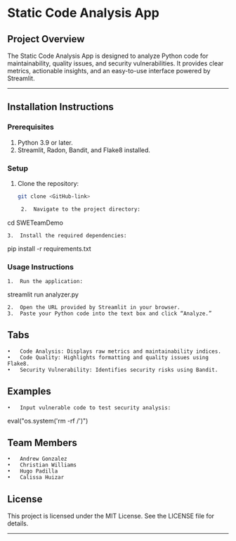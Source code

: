 
# Static Code Analysis App

## Project Overview
The Static Code Analysis App is designed to analyze Python code for maintainability, quality issues, and security vulnerabilities. It provides clear metrics, actionable insights, and an easy-to-use interface powered by Streamlit.

---

## Installation Instructions

### Prerequisites
1. Python 3.9 or later.
2. Streamlit, Radon, Bandit, and Flake8 installed.

### Setup
1. Clone the repository:
   ```bash
   git clone <GitHub-link>

	2.	Navigate to the project directory:

cd SWETeamDemo


	3.	Install the required dependencies:

pip install -r requirements.txt

### Usage Instructions

	1.	Run the application:

streamlit run analyzer.py


	2.	Open the URL provided by Streamlit in your browser.
	3.	Paste your Python code into the text box and click “Analyze.”

## Tabs

	•	Code Analysis: Displays raw metrics and maintainability indices.
	•	Code Quality: Highlights formatting and quality issues using Flake8.
	•	Security Vulnerability: Identifies security risks using Bandit.

## Examples

	•	Input vulnerable code to test security analysis:

eval("os.system('rm -rf /')")

## Team Members

	•	Andrew Gonzalez
	•	Christian Williams
	•	Hugo Padilla
	•	Calissa Huizar

## License

This project is licensed under the MIT License. See the LICENSE file for details.

---
